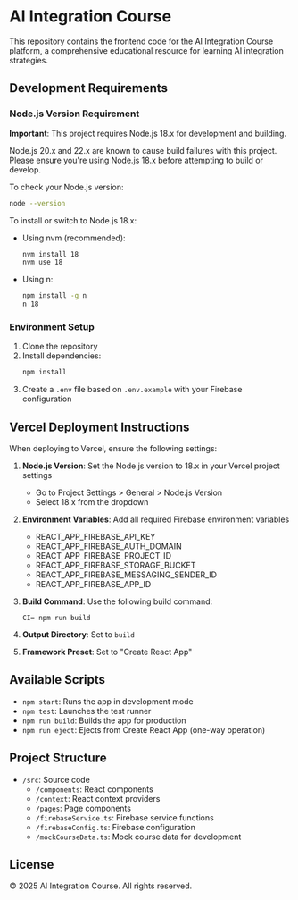 # AI Integration Course

This repository contains the frontend code for the AI Integration Course platform, a comprehensive educational resource for learning AI integration strategies.

## Development Requirements

### Node.js Version Requirement
**Important**: This project requires Node.js 18.x for development and building. 

Node.js 20.x and 22.x are known to cause build failures with this project. Please ensure you're using Node.js 18.x before attempting to build or develop.

To check your Node.js version:
```bash
node --version
```

To install or switch to Node.js 18.x:
- Using nvm (recommended):
  ```bash
  nvm install 18
  nvm use 18
  ```
- Using n:
  ```bash
  npm install -g n
  n 18
  ```

### Environment Setup
1. Clone the repository
2. Install dependencies:
   ```bash
   npm install
   ```
3. Create a `.env` file based on `.env.example` with your Firebase configuration

## Vercel Deployment Instructions

When deploying to Vercel, ensure the following settings:

1. **Node.js Version**: Set the Node.js version to 18.x in your Vercel project settings
   - Go to Project Settings > General > Node.js Version
   - Select 18.x from the dropdown

2. **Environment Variables**: Add all required Firebase environment variables
   - REACT_APP_FIREBASE_API_KEY
   - REACT_APP_FIREBASE_AUTH_DOMAIN
   - REACT_APP_FIREBASE_PROJECT_ID
   - REACT_APP_FIREBASE_STORAGE_BUCKET
   - REACT_APP_FIREBASE_MESSAGING_SENDER_ID
   - REACT_APP_FIREBASE_APP_ID

3. **Build Command**: Use the following build command:
   ```
   CI= npm run build
   ```

4. **Output Directory**: Set to `build`

5. **Framework Preset**: Set to "Create React App"

## Available Scripts

- `npm start`: Runs the app in development mode
- `npm test`: Launches the test runner
- `npm run build`: Builds the app for production
- `npm run eject`: Ejects from Create React App (one-way operation)

## Project Structure

- `/src`: Source code
  - `/components`: React components
  - `/context`: React context providers
  - `/pages`: Page components
  - `/firebaseService.ts`: Firebase service functions
  - `/firebaseConfig.ts`: Firebase configuration
  - `/mockCourseData.ts`: Mock course data for development

## License

© 2025 AI Integration Course. All rights reserved.
